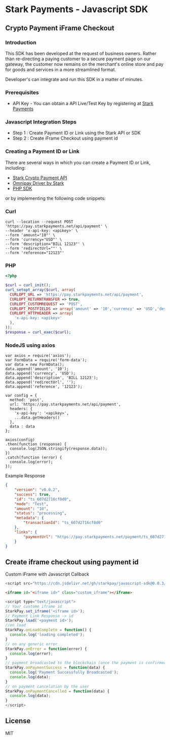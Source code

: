 # Stark Payments - Javascript SDK
## Crypto Payment iFrame Checkout

### Introduction

This SDK has been developed at the request of business owners. Rather than re-directing a paying customer to a secure payment page on our gateway, the customer now remains on the merchant's online store and pay for goods and services in a more streamlined format.

Developer's can integrate and run this SDK in a matter of minutes.


### Prerequisites
 - API Key - You can obtain a API Live/Test Key by registering at [ Stark Payments](https://dashboard.starkpayments.net/)

### Javascript Integration Steps

- Step 1 : Create Payment ID or Link using the Stark API or SDK
- Step 2 : Create iFrame Checkout using payment id


### Creating a Payment ID or Link

There are several ways in which you can create a Payment ID or Link, including:

- [Stark Crypto Payment API](https://pay.starkpayments.net/apidoc/)
- [Omnipay Driver by Stark](https://github.com/starkpay/omnipay)
- [PHP SDK](https://github.com/starkpay/starkpay-php)

or by implementing the following code snippets:

### Curl
```curl
curl --location --request POST 'https://pay.starkpayments.net/api/payment' \
--header 'x-api-key: <apikey>' \
--form 'amount="10"' \
--form 'currency="USD"' \
--form 'description="BILL 12123"' \
--form 'redirectUrl=""' \
--form 'reference="12123"'
```
### PHP
```php
<?php

$curl = curl_init();
curl_setopt_array($curl, array(
  CURLOPT_URL => 'https://pay.starkpayments.net/api/payment',
  CURLOPT_RETURNTRANSFER => true,
  CURLOPT_CUSTOMREQUEST => 'POST',
  CURLOPT_POSTFIELDS => array('amount' => '10','currency' => 'USD','description' => 'BILL 12123','redirectUrl' => '','reference' => '12123'),
  CURLOPT_HTTPHEADER => array(
    'x-api-key: <apikey>'
  ),
));
$response = curl_exec($curl);
```
### NodeJS using axios
```nodejs
var axios = require('axios');
var FormData = require('form-data');
var data = new FormData();
data.append('amount', '10');
data.append('currency', 'USD');
data.append('description', 'BILL 12123');
data.append('redirectUrl', '');
data.append('reference', '12123');

var config = {
  method: 'post',
  url: 'https://pay.starkpayments.net/api/payment',
  headers: { 
    'x-api-key': '<apikey>', 
    ...data.getHeaders()
  },
  data : data
};

axios(config)
.then(function (response) {
  console.log(JSON.stringify(response.data));
})
.catch(function (error) {
  console.log(error);
});
```
Example Response
```json
{
    "version": "v0.0.2",
    "success": true,
    "id": "ts_607d2716cf0d0",
    "mode": "Test",
    "amount": "10",
    "status": "processing",
    "metadata": {
        "transactionId": "ts_607d2716cf0d0"
    },
    "links": {
        "paymentUrl": "https://pay.starkpayments.net/payment/ts_607d2716cf0d0"
    }
}
```
## Create iframe checkout using payment id

Custom iFrame with Javascript Callback

```javascript
<script src="https://cdn.jsdelivr.net/gh/starkpay/javascript-sdk@0.0.3/src/stark.min.js"></script>
```
```html
<iframe id="<iframe id>" class="custom_iframe"></iframe>
```
```javascript
<script type="text/javascript">
// Your custome iframe id
StarkPay.set_iframe('<iframe id>');
// Payment Link Response -> id 
StarkPay.load('<payment id>');
//on load
StarkPay.onLoadComplete = function() {
  console.log('loading completed');
}
// on any generic error
StarkPay.onError = function(error) {
  console.log(error);
}
// payment broadcasted to the blockchain (once the payment is confirmed, the webhook will be triggered)
StarkPay.onPaymentSuccess = function(data) {
  console.log('Payment Successfully Broadcasted');
  console.log(data);
}
// on payment cancelation by the user
StarkPay.onPaymentCancelled = function(data) {
  console.log(data);
}
</script>
```

## License

MIT
